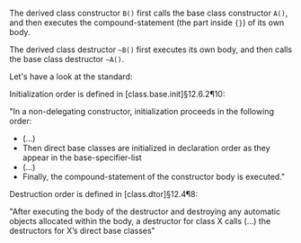 The derived class constructor `B()` first calls the base class constructor `A()`, and then executes the compound-statement (the part inside `{}`) of its own body.

The derived class destructor `~B()` first executes its own body, and then calls the base class destructor `~A()`.

Let's have a look at the standard:

Initialization order is defined in  [class.base.init]§12.6.2¶10:

"In a non-delegating constructor, initialization proceeds in the following order:
- (...)
- Then direct base classes are initialized in declaration order as they appear in the base-specifier-list 
- (...)
- Finally, the compound-statement of the constructor body is executed."

Destruction order is defined in [class.dtor]§12.4¶8:

"After executing the body of the destructor and destroying any automatic objects allocated within the body, a destructor for class X calls (...) the destructors for X’s direct base classes"